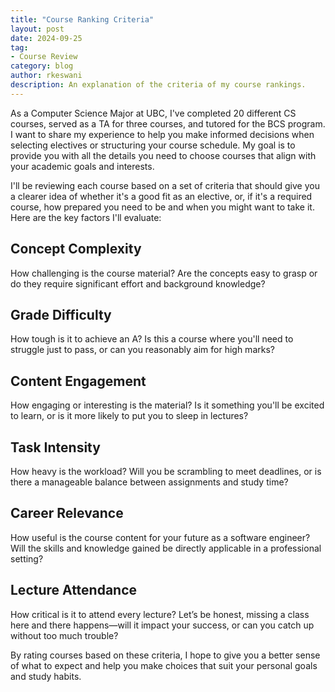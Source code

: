 ```yaml
---
title: "Course Ranking Criteria"
layout: post
date: 2024-09-25
tag:
- Course Review
category: blog
author: rkeswani
description: An explanation of the criteria of my course rankings.
---
```


As a Computer Science Major at UBC, I've completed 20 different CS courses, served as a TA for three courses, and tutored for the BCS program. I want to share my experience to help you make informed decisions when selecting electives or structuring your course schedule. My goal is to provide you with all the details you need to choose courses that align with your academic goals and interests.

I'll be reviewing each course based on a set of criteria that should give you a clearer idea of whether it's a good fit as an elective, or, if it's a required course, how prepared you need to be and when you might want to take it. Here are the key factors I'll evaluate:

## Concept Complexity
How challenging is the course material? Are the concepts easy to grasp or do they require significant effort and background knowledge?

## Grade Difficulty
How tough is it to achieve an A? Is this a course where you'll need to struggle just to pass, or can you reasonably aim for high marks?

## Content Engagement
How engaging or interesting is the material? Is it something you'll be excited to learn, or is it more likely to put you to sleep in lectures?

## Task Intensity
How heavy is the workload? Will you be scrambling to meet deadlines, or is there a manageable balance between assignments and study time?

## Career Relevance
How useful is the course content for your future as a software engineer? Will the skills and knowledge gained be directly applicable in a professional setting?

## Lecture Attendance
How critical is it to attend every lecture? Let’s be honest, missing a class here and there happens—will it impact your success, or can you catch up without too much trouble?

By rating courses based on these criteria, I hope to give you a better sense of what to expect and help you make choices that suit your personal goals and study habits.